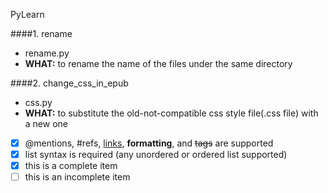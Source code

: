 PyLearn

####1. rename
- rename.py 
- **WHAT:** to rename the name of the files under the same directory

####2. change_css_in_epub
- css.py 
- **WHAT:** to substitute the old-not-compatible css style file(.css file) with a new one



- [x] @mentions, #refs, [links](), **formatting**, and <del>tags</del> are supported
- [x] list syntax is required (any unordered or ordered list supported)
- [x] this is a complete item
- [ ] this is an incomplete item
